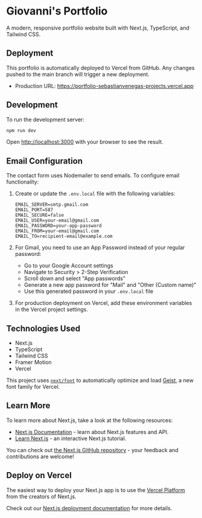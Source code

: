 # Giovanni's Portfolio

A modern, responsive portfolio website built with Next.js, TypeScript, and Tailwind CSS.

## Deployment

This portfolio is automatically deployed to Vercel from GitHub. Any changes pushed to the main branch will trigger a new deployment.

- Production URL: https://portfolio-sebastianvenegas-projects.vercel.app

## Development

To run the development server:

```bash
npm run dev
```

Open [http://localhost:3000](http://localhost:3000) with your browser to see the result.

## Email Configuration

The contact form uses Nodemailer to send emails. To configure email functionality:

1. Create or update the `.env.local` file with the following variables:
   ```
   EMAIL_SERVER=smtp.gmail.com
   EMAIL_PORT=587
   EMAIL_SECURE=false
   EMAIL_USER=your-email@gmail.com
   EMAIL_PASSWORD=your-app-password
   EMAIL_FROM=your-email@gmail.com
   EMAIL_TO=recipient-email@example.com
   ```

2. For Gmail, you need to use an App Password instead of your regular password:
   - Go to your Google Account settings
   - Navigate to Security > 2-Step Verification
   - Scroll down and select "App passwords"
   - Generate a new app password for "Mail" and "Other (Custom name)"
   - Use this generated password in your `.env.local` file

3. For production deployment on Vercel, add these environment variables in the Vercel project settings.

## Technologies Used

- Next.js
- TypeScript
- Tailwind CSS
- Framer Motion
- Vercel

This project uses [`next/font`](https://nextjs.org/docs/app/building-your-application/optimizing/fonts) to automatically optimize and load [Geist](https://vercel.com/font), a new font family for Vercel.

## Learn More

To learn more about Next.js, take a look at the following resources:

- [Next.js Documentation](https://nextjs.org/docs) - learn about Next.js features and API.
- [Learn Next.js](https://nextjs.org/learn) - an interactive Next.js tutorial.

You can check out [the Next.js GitHub repository](https://github.com/vercel/next.js) - your feedback and contributions are welcome!

## Deploy on Vercel

The easiest way to deploy your Next.js app is to use the [Vercel Platform](https://vercel.com/new?utm_medium=default-template&filter=next.js&utm_source=create-next-app&utm_campaign=create-next-app-readme) from the creators of Next.js.

Check out our [Next.js deployment documentation](https://nextjs.org/docs/app/building-your-application/deploying) for more details.
